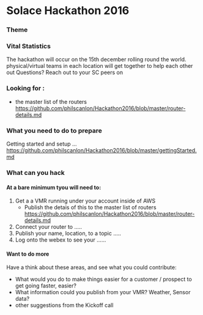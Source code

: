 # Solace Hackathon 2016




### Theme


### Vital Statistics

The hackathon will occur on the 15th december rolling round the world.
physical/virtual teams in each location will get together to help each other out
Questions?  Reach out to your SC peers on 

### Looking for :
* the master list of the routers  https://github.com/philscanlon/Hackathon2016/blob/master/router-details.md

### What you need to do to prepare
Getting started and setup ... https://github.com/philscanlon/Hackathon2016/blob/master/gettingStarted.md

### What can you hack

#### At a bare minimum tyou will need to:
1. Get a a VMR running under your account inside of AWS
    * Publish the detais of this to the master list of routers https://github.com/philscanlon/Hackathon2016/blob/master/router-details.md
2. Connect your router to .....
3. Publish your name, location, to a topic .....
4. Log onto the webex to see your ......

#### Want to do more
Have a think about these areas, and see what you could contribute:
 * What would you do to make things easier for a customer / prospect to get going faster, easier?
 * What information could you publish from your VMR?  Weather, Sensor data?
 * other suggestions from the Kickoff call
